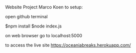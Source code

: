 Website Project Marco Koen 
to setup:

open github terminal 

$npm install 
$node index.js

on web browser go to localhost:5000

to access the live site https://oceaniabreaks.herokuapp.com/



